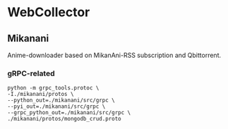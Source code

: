 # WebCollector

## Mikanani
Anime-downloader based on MikanAni-RSS subscription and Qbittorrent.
### gRPC-related
```shell
python -m grpc_tools.protoc \
-I./mikanani/protos \
--python_out=./mikanani/src/grpc \
--pyi_out=./mikanani/src/grpc \
--grpc_python_out=./mikanani/src/grpc \
./mikanani/protos/mongodb_crud.proto
```